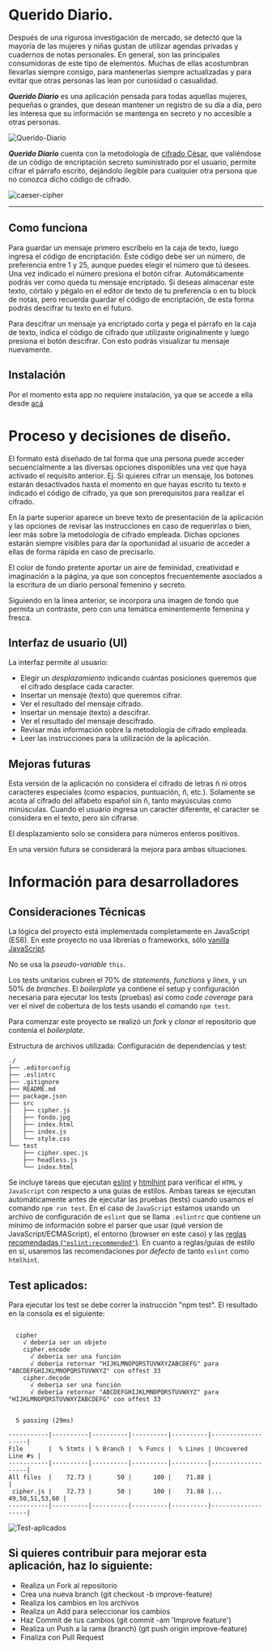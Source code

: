 # Querido Diario.


Después de una rigurosa investigación de mercado, se detectó que la mayoría de las mujeres y niñas gustan de utilizar agendas privadas y cuadernos de notas personales. En general, son las principales consumidoras de este tipo de elementos. Muchas de ellas acostumbran llevarlas siempre consigo, para mantenerlas siempre actualizadas y para evitar que otras personas las lean por curiosidad o casualidad.

**_Querido Diario_** es una aplicación pensada para todas aquellas mujeres, pequeñas o grandes, que desean mantener un registro de su día a día, pero les interesa que su información se mantenga en secreto y no accesible a otras personas.



![Querido-Diario](https://github.com/ElizabethCG/imagenes/blob/master/Pant-Principal-Querido-Diario.png)


**_Querido Diario_** cuenta con la metodología de [cifrado César](https://en.wikipedia.org/wiki/Caesar_cipher), que valiéndose de un código de encriptación secreto suministrado por el usuario,  permite cifrar el párrafo escrito, dejándolo ilegible para cualquier otra persona que no conozca dicho código de cifrado.


![caeser-cipher](https://upload.wikimedia.org/wikipedia/commons/thumb/2/2b/Caesar3.svg/2000px-Caesar3.svg.png)

***


## Como funciona

Para guardar un mensaje primero escríbelo en la caja de texto,  luego ingresa el código de encriptación. Este código debe ser un número, de preferencia entre 1 y 25, aunque puedes elegir el número que tú desees. Una vez indicado el número presiona el botón cifrar.
Automáticamente podrás ver como queda tu mensaje encriptado. Si deseas almacenar este texto, córtalo y pégalo en el editor de texto de tu preferencia o en tu block de notas, pero recuerda guardar el código de encriptación, de esta forma podrás descifrar tu texto en el futuro.

Para descifrar un mensaje ya encriptado corta y pega el párrafo en la caja de texto, indica el código de cifrado que utilizaste originalmente y luego presiona el botón descifrar. Con esto podrás visualizar tu mensaje nuevamente.


## Instalación

Por el momento esta app no requiere instalación, ya que se accede a ella desde [acá](https://ElizabethCG.github.io/scl-2018-11-bc-core-cipher/index.html)


# Proceso y decisiones de diseño.
El formato está diseñado de tal forma que una persona puede acceder secuencialmente a las diversas opciones disponibles una vez que haya activado el requisito anterior.
Ej. Si quieres cifrar un mensaje, los botones estarán desactivados hasta el momento en que hayas escrito tu texto e indicado el código de cifrado, ya que son prerequisitos para realizar el cifrado.

En la parte superior aparece un breve texto de presentación de la aplicación y las opciones de revisar las instrucciones en caso de requerirlas o bien, leer más sobre la metodología de cifrado empleada.
Dichas opciones estarán siempre visibles para dar la oportunidad al usuario de acceder a ellas de forma rápida en caso de precisarlo.

El color de fondo pretente aportar un aire de feminidad, creatividad e imaginación a la página, ya que son conceptos frecuentemente asociados a la escritura de un diario personal femenino y secreto.

Siguiendo en la linea anterior, se incorpora una imagen de fondo que permita un contraste, pero con una temática eminentemente femenina y fresca.


## Interfaz de usuario (UI)

  La interfaz permite al usuario:
  - Elegir un _desplazamiento_ indicando cuántas posiciones queremos que el cifrado desplace cada caracter.
  - Insertar un mensaje (texto) que queremos cifrar.
  - Ver el resultado del mensaje cifrado.
  - Insertar un mensaje (texto) a descifrar.
  - Ver el resultado del mensaje descifrado.
  - Revisar más información sobre la metodología de cifrado empleada.
  - Leer las instrucciones para la utilización de la aplicación.



## Mejoras futuras

Esta versión de la aplicación no considera el cifrado de letras ñ ni otros caracteres especiales (como espacios, puntuación, ñ, etc.). Solamente se acota al cifrado del alfabeto español sin ñ, tanto mayúsculas como minúsculas.
Cuando el usuario ingresa un caracter diferente, el caracter se considera en el texto, pero sin cifrarse.

El desplazamiento solo se considera para números enteros positivos.

En una versión futura se considerará la mejora para ambas situaciones.




# Información para desarrolladores

## Consideraciones Técnicas

La lógica del proyecto está implementada completamente en JavaScript (ES6).
En este proyecto no usa librerías o frameworks, sólo
[vanilla JavaScript](https://medium.com/laboratoria-how-to/vanillajs-vs-jquery-31e623bbd46e).

No se usa la _pseudo-variable_ `this`.

Los tests unitarios cubren el 70% de _statements_, _functions_
y _lines_, y un 50% de _branches_. El _boilerplate_ ya contiene el
setup y configuración necesaria para ejecutar los tests (pruebas) así como _code
coverage_ para ver el nivel de cobertura de los tests usando el comando `npm
test`.


Para comenzar este proyecto se realizó un _fork_ y _clonar_ el
repositorio que contenía el _boilerplate_.

Estructura de archivos utilizada:
Configuración de dependencias y test:

```text
./
├── .editorconfig
├── .eslintrc
├── .gitignore
├── README.md
├── package.json
├── src
│   ├── cipher.js
|   ├── fondo.jpg
│   ├── index.html
│   ├── index.js
│   └── style.css
└── test
    ├── cipher.spec.js
    ├── headless.js
    └── index.html
```

Se incluye tareas que ejecutan [eslint](https://eslint.org/) y
[htmlhint](https://github.com/yaniswang/HTMLHint) para verificar el `HTML` y
`JavaScript` con respecto a una guías de estilos. Ambas tareas se ejecutan
automáticamente antes de ejecutar las pruebas (tests) cuando usamos el comando
`npm run test`. En el caso de `JavaScript` estamos usando un archivo de
configuración de `eslint` que se llama `.eslintrc` que contiene un mínimo de
información sobre el parser que usar (qué version de JavaScript/ECMAScript), el
entorno (browser en este caso) y las [reglas recomendadas (`"eslint:recommended"`)](https://eslint.org/docs/rules/).
En cuanto a reglas/guías de estilo en sí,
usaremos las recomendaciones _por defecto_ de tanto `eslint` como `htmlhint`.



## Test aplicados:

Para ejecutar los test se debe correr la instrucción "npm test". El resultado en la consola es el siguiente:

```text

  cipher
    √ debería ser un objeto
    cipher.encode
      √ debería ser una función
      √ debería retornar "HIJKLMNOPQRSTUVWXYZABCDEFG" para "ABCDEFGHIJKLMNOPQRSTUVWXYZ" con offest 33
    cipher.decode
      √ debería ser una función
      √ debería retornar "ABCDEFGHIJKLMNOPQRSTUVWXYZ" para "HIJKLMNOPQRSTUVWXYZABCDEFG" con offest 33


  5 passing (29ms)

-----------|----------|----------|----------|----------|-------------------|
File       |  % Stmts | % Branch |  % Funcs |  % Lines | Uncovered Line #s |
-----------|----------|----------|----------|----------|-------------------|
All files  |    72.73 |       50 |      100 |    71.88 |                   |
 cipher.js |    72.73 |       50 |      100 |    71.88 |... 49,50,51,53,60 |
-----------|----------|----------|----------|----------|-------------------|
```


![Test-aplicados](https://github.com/ElizabethCG/imagenes/blob/master/test.png)




## Si quieres contribuir para mejorar esta aplicación, haz lo siguiente:


* Realiza un Fork al repositorio
* Crea una nueva branch (git checkout -b improve-feature)
* Realiza los cambios en los archivos
* Realiza un Add para seleccionar los cambios
* Haz Commit de tus cambios (git commit -am 'Improve feature')
* Realiza un Push a la rama (branch) (git push origin improve-feature)
* Finaliza con Pull Request
